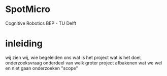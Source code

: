 # SpotMicro
Cognitive Robotics BEP - TU Delft

# inleiding
wij zien wij, wie begeleiden ons 
wat is het project
wat is het doel, onderzoeksvraag
onderdeel van welk groter project
afbakenen wat we wel en niet gaan onderzoeken "scope"
